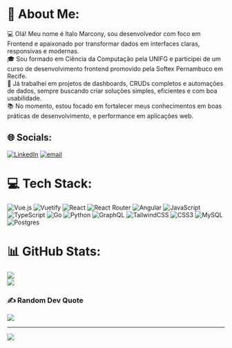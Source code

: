 # 💫 About Me:
💻 Olá! Meu nome é Italo Marcony, sou desenvolvedor com foco em Frontend e apaixonado por transformar dados em interfaces claras, responsivas e modernas.<br>🎓 Sou formado em Ciência da Computação pela UNIFG e participei de um curso de desenvolvimento frontend promovido pela Softex Pernambuco em Recife.<br>🚀 Já trabalhei em projetos de dashboards, CRUDs completos e automações de dados, sempre buscando criar soluções simples, eficientes e com boa usabilidade.<br>📚 No momento, estou focado em fortalecer meus conhecimentos em boas práticas de desenvolvimento, e performance em aplicações web.


## 🌐 Socials:
[![LinkedIn](https://img.shields.io/badge/LinkedIn-%230077B5.svg?logo=linkedin&logoColor=white)](https://linkedin.com/in/https://www.linkedin.com/in/italomarcony6532/) [![email](https://img.shields.io/badge/Email-D14836?logo=gmail&logoColor=white)](mailto:italomarcony130@gmail.com) 

# 💻 Tech Stack:
![Vue.js](https://img.shields.io/badge/vue.js-%2335495e.svg?style=for-the-badge&logo=vuedotjs&logoColor=%234FC08D) ![Vuetify](https://img.shields.io/badge/Vuetify-1867C0?style=for-the-badge&logo=vuetify&logoColor=AEDDFF) ![React](https://img.shields.io/badge/react-%2320232a.svg?style=for-the-badge&logo=react&logoColor=%2361DAFB) ![React Router](https://img.shields.io/badge/React_Router-CA4245?style=for-the-badge&logo=react-router&logoColor=white) ![Angular](https://img.shields.io/badge/angular-%23DD0031.svg?style=for-the-badge&logo=angular&logoColor=white) ![JavaScript](https://img.shields.io/badge/javascript-%23323330.svg?style=for-the-badge&logo=javascript&logoColor=%23F7DF1E) ![TypeScript](https://img.shields.io/badge/typescript-%23007ACC.svg?style=for-the-badge&logo=typescript&logoColor=white) ![Go](https://img.shields.io/badge/go-%2300ADD8.svg?style=for-the-badge&logo=go&logoColor=white) ![Python](https://img.shields.io/badge/python-3670A0?style=for-the-badge&logo=python&logoColor=ffdd54) ![GraphQL](https://img.shields.io/badge/-GraphQL-E10098?style=for-the-badge&logo=graphql&logoColor=white) ![TailwindCSS](https://img.shields.io/badge/tailwindcss-%2338B2AC.svg?style=for-the-badge&logo=tailwind-css&logoColor=white) ![CSS3](https://img.shields.io/badge/css3-%231572B6.svg?style=for-the-badge&logo=css3&logoColor=white) ![MySQL](https://img.shields.io/badge/mysql-4479A1.svg?style=for-the-badge&logo=mysql&logoColor=white) ![Postgres](https://img.shields.io/badge/postgres-%23316192.svg?style=for-the-badge&logo=postgresql&logoColor=white)
# 📊 GitHub Stats:
![](https://github-readme-stats.vercel.app/api?username=italomarcony&theme=dark&hide_border=false&include_all_commits=true&count_private=false)<br/>
![](https://nirzak-streak-stats.vercel.app/?user=italomarcony&theme=dark&hide_border=false)<br/>

### ✍️ Random Dev Quote
![](https://quotes-github-readme.vercel.app/api?type=horizontal&theme=radical)

---
[![](https://visitcount.itsvg.in/api?id=italomarcony&icon=0&color=0)](https://visitcount.itsvg.in)

<!-- Proudly created with GPRM ( https://gprm.itsvg.in ) -->
